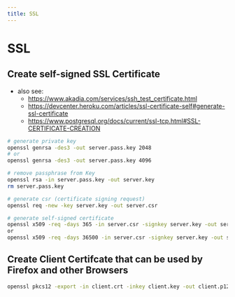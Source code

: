 ```yaml
---
title: SSL
---
```


# SSL

## Create self-signed SSL Certificate
- also see:
  - <https://www.akadia.com/services/ssh_test_certificate.html>
  - <https://devcenter.heroku.com/articles/ssl-certificate-self#generate-ssl-certificate>
  - <https://www.postgresql.org/docs/current/ssl-tcp.html#SSL-CERTIFICATE-CREATION>

```bash
# generate private key
openssl genrsa -des3 -out server.pass.key 2048
# or
openssl genrsa -des3 -out server.pass.key 4096

# remove passphrase from Key
openssl rsa -in server.pass.key -out server.key
rm server.pass.key

# generate csr (certificate signing request)
openssl req -new -key server.key -out server.csr

# generate self-signed certificate
openssl x509 -req -days 365 -in server.csr -signkey server.key -out server.crt
or
openssl x509 -req -days 36500 -in server.csr -signkey server.key -out server.crt
```

## Create Client Certifcate that can be used by Firefox and other Browsers
```bash
openssl pkcs12 -export -in client.crt -inkey client.key -out client.p12
```
